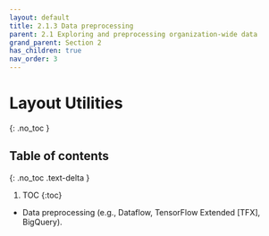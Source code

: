 ```yaml
---
layout: default
title: 2.1.3 Data preprocessing
parent: 2.1 Exploring and preprocessing organization-wide data
grand_parent: Section 2
has_children: true
nav_order: 3
---
```


# Layout Utilities
{: .no_toc }

## Table of contents
{: .no_toc .text-delta }

1. TOC
{:toc}


* Data preprocessing (e.g., Dataflow, TensorFlow Extended [TFX], BigQuery).
